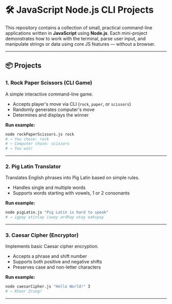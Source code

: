 # 🛠️ JavaScript Node.js CLI Projects

This repository contains a collection of small, practical command-line applications written in **JavaScript** using **Node.js**. Each mini-project demonstrates how to work with the terminal, parse user input, and manipulate strings or data using core JS features — without a browser.

---

## 📦 Projects

### 1. Rock Paper Scissors (CLI Game)

A simple interactive command-line game.

- Accepts player's move via CLI (`rock`, `paper`, or `scissors`)
- Randomly generates computer's move
- Determines and displays the winner

**Run example:**
```bash
node rockPaperScissors.js rock
# → You chose: rock
# → Computer chose: scissors
# → You win!
```

---

### 2. Pig Latin Translator

Translates English phrases into Pig Latin based on simple rules.

* Handles single and multiple words
* Supports words starting with vowels, 1 or 2 consonants

**Run example:**

```bash
node pigLatin.js "Pig Latin is hard to speak"
# → igpay atinlay isway ardhay otay eakspay
```

---

### 3. Caesar Cipher (Encryptor)

Implements basic Caesar cipher encryption.

* Accepts a phrase and shift number
* Supports both positive and negative shifts
* Preserves case and non-letter characters

**Run example:**

```bash
node caesarCipher.js "Hello World!" 3
# → Khoor Zruog!
```

---
